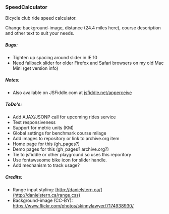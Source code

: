 ### SpeedCalculator
Bicycle club ride speed calculator. 

Change background-image, distance (24.4 miles here), course description and other text to suit your needs.


##### Bugs:
- Tighten up spacing around slider in IE 10
- Need fallback slider for older Firefox and Safari browsers on my old Mac Mini (get version info)

##### Notes:
- Also available on JSFiddle.com at [jsfiddle.net/apperceive](http://jsfiddle.net/user/apperceive)

##### ToDo's:
- Add AJAX/JSONP call for upcoming rides service
- Test responsiveness
- Support for metric units (KM)
- Global settings for benchmark course milage
- Add images to repository or link to archive.org item
- Home page for this (gh_pages?)
- Demo pages for this (gh_pages? archive.org?)
- Tie to jsfiddle or other playground so uses this reporitory
- Use fontawseome bike icon for slider handle.
- Add mechanism to track usage?


##### Credits:
- Range input styling: [http://danielstern.ca/](http://danielstern.ca/range.css)
- Background-image (CC-BY): https://www.flickr.com/photos/skinnylawyer/7174938930/

